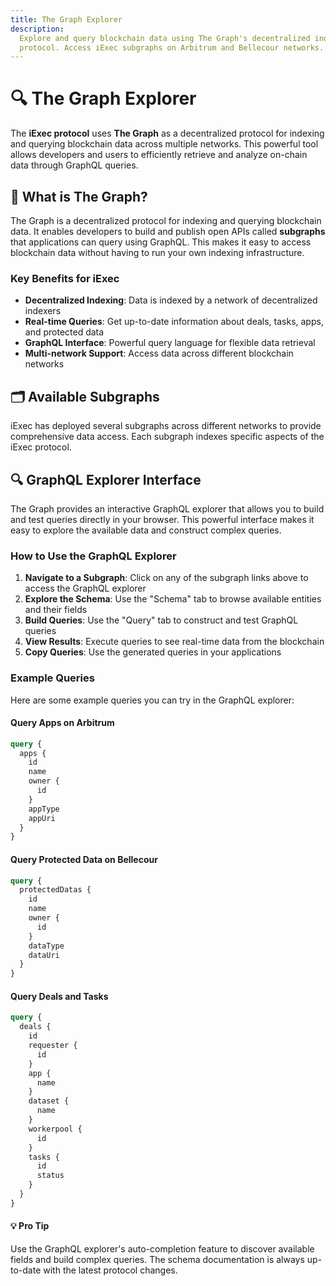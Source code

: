 ```yaml
---
title: The Graph Explorer
description:
  Explore and query blockchain data using The Graph's decentralized indexing
  protocol. Access iExec subgraphs on Arbitrum and Bellecour networks.
---
```


# 🔍 The Graph Explorer

The **iExec protocol** uses **The Graph** as a decentralized protocol for
indexing and querying blockchain data across multiple networks. This powerful
tool allows developers and users to efficiently retrieve and analyze on-chain
data through GraphQL queries.

<ImageViewer
  image-url-dark="/assets/tooling-&-explorers/the-graph/image-logo.jpg"
  image-alt="The Graph Protocol"
  link-url="https://thegraph.com/docs/en/subgraphs/quick-start/"
/>

## 🎯 What is The Graph?

The Graph is a decentralized protocol for indexing and querying blockchain data.
It enables developers to build and publish open APIs called **subgraphs** that
applications can query using GraphQL. This makes it easy to access blockchain
data without having to run your own indexing infrastructure.

### Key Benefits for iExec

- **Decentralized Indexing**: Data is indexed by a network of decentralized
  indexers
- **Real-time Queries**: Get up-to-date information about deals, tasks, apps,
  and protected data
- **GraphQL Interface**: Powerful query language for flexible data retrieval
- **Multi-network Support**: Access data across different blockchain networks

## 🗂️ Available Subgraphs

iExec has deployed several subgraphs across different networks to provide
comprehensive data access. Each subgraph indexes specific aspects of the iExec
protocol.

<CardGrid>
  <ProjectCard
    title="iExec PoCo - Arbitrum Mainnet"
    description="Indexes Proof of Contribution (PoCo) data on Arbitrum mainnet, including apps, deals, tasks, and workerpools"
    icon-image="/assets/icons/arbitrum.svg"
    status="available"
    status-label="Live"
    button-label="Explore Subgraph"
    button-icon="mdi:open-in-new"
    button-href="https://thegraph.com/explorer/subgraphs/B1comLe9SANBLrjdnoNTJSubbeC7cY7EoNu6zD82HeKy?view=Query&chain=arbitrum-one"
    button-target="_blank"
    button-rel="noreferrer"
  />
  
  <ProjectCard
    title="iExec DataProtector - Arbitrum Mainnet"
    description="Indexes DataProtector protocol data on Arbitrum mainnet, including protected data, access grants, and sharing mechanisms"
    icon-image="/assets/icons/arbitrum.svg"
    status="available"
    status-label="Live"
    button-label="Explore Subgraph"
    button-icon="mdi:open-in-new"
    button-href="https://thegraph.com/explorer/subgraphs/Ep5zs5zVr4tDiVuQJepUu51e5eWYJpka624X4DMBxe3u?view=Query&chain=arbitrum-one"
    button-target="_blank"
    button-rel="noreferrer"
  />

<ProjectCard
    title="iExec PoCo - Bellecour Mainnet"
    description="Indexes Proof of Contribution (PoCo) data on Bellecour mainnet, including apps, deals, tasks, and workerpools"
    icon-image="/assets/icons/iexec-logo.png"
    status="available"
    status-label="Live"
    button-label="Explore Subgraph"
    button-icon="mdi:open-in-new"
    button-href="https://thegraph.bellecour.iex.ec/subgraphs/name/bellecour/poco-v5/graphql?query=query+MyQuery+%7B%0A++apps+%7B%0A++++name%0A++++id%0A++++owner+%7B%0A++++++id%0A++++%7D%0A++%7D%0A%7D"
    button-target="_blank"
    button-rel="noreferrer"
  />

<ProjectCard
    title="iExec DataProtector - Bellecour Mainnet"
    description="Indexes DataProtector protocol data on Bellecour mainnet, including protected data, access grants, and sharing mechanisms"
    icon-image="/assets/icons/iexec-logo.png"
    status="available"
    status-label="Live"
    button-label="Explore Subgraph"
    button-icon="mdi:open-in-new"
    button-href="https://thegraph.iex.ec/subgraphs/name/bellecour/dataProtector-v2/graphql?query=query+MyQuery+%7B%0A++protectedDatas+%7B%0A++++id%0A++++name%0A++++owner+%7B%0A++++++id%0A++++%7D%0A++%7D%0A%7D"
    button-target="_blank"
    button-rel="noreferrer"
  />

  </CardGrid>

## 🔍 GraphQL Explorer Interface

The Graph provides an interactive GraphQL explorer that allows you to build and
test queries directly in your browser. This powerful interface makes it easy to
explore the available data and construct complex queries.

<ImageViewer
  image-url-dark="/assets/tooling-&-explorers/the-graph/graphql-explorer.png"
  image-alt="GraphQL Explorer Interface"
  link-url="https://thegraph.com/explorer/subgraphs/Ep5zs5zVr4tDiVuQJepUu51e5eWYJpka624X4"
/>

### How to Use the GraphQL Explorer

1. **Navigate to a Subgraph**: Click on any of the subgraph links above to
   access the GraphQL explorer
2. **Explore the Schema**: Use the "Schema" tab to browse available entities and
   their fields
3. **Build Queries**: Use the "Query" tab to construct and test GraphQL queries
4. **View Results**: Execute queries to see real-time data from the blockchain
5. **Copy Queries**: Use the generated queries in your applications

### Example Queries

Here are some example queries you can try in the GraphQL explorer:

#### Query Apps on Arbitrum

```graphql
query {
  apps {
    id
    name
    owner {
      id
    }
    appType
    appUri
  }
}
```

#### Query Protected Data on Bellecour

```graphql
query {
  protectedDatas {
    id
    name
    owner {
      id
    }
    dataType
    dataUri
  }
}
```

#### Query Deals and Tasks

```graphql
query {
  deals {
    id
    requester {
      id
    }
    app {
      name
    }
    dataset {
      name
    }
    workerpool {
      id
    }
    tasks {
      id
      status
    }
  }
}
```

<div class="bg-gradient-to-r from-blue-400/10 to-purple-400/5 rounded-[6px] p-6 border-l-4 border-blue-700 mb-6">
  <h4 class="!mt-0 !mb-2">💡 Pro Tip</h4>
  <p class="!mb-0">Use the GraphQL explorer's auto-completion feature to discover available fields and build complex queries. The schema documentation is always up-to-date with the latest protocol changes.</p>
</div>

<script setup>
import ImageViewer from '../../components/ImageViewer.vue';
import CardGrid from '../../components/CardGrid.vue';
import ProjectCard from '../../components/ProjectCard.vue';
</script>
